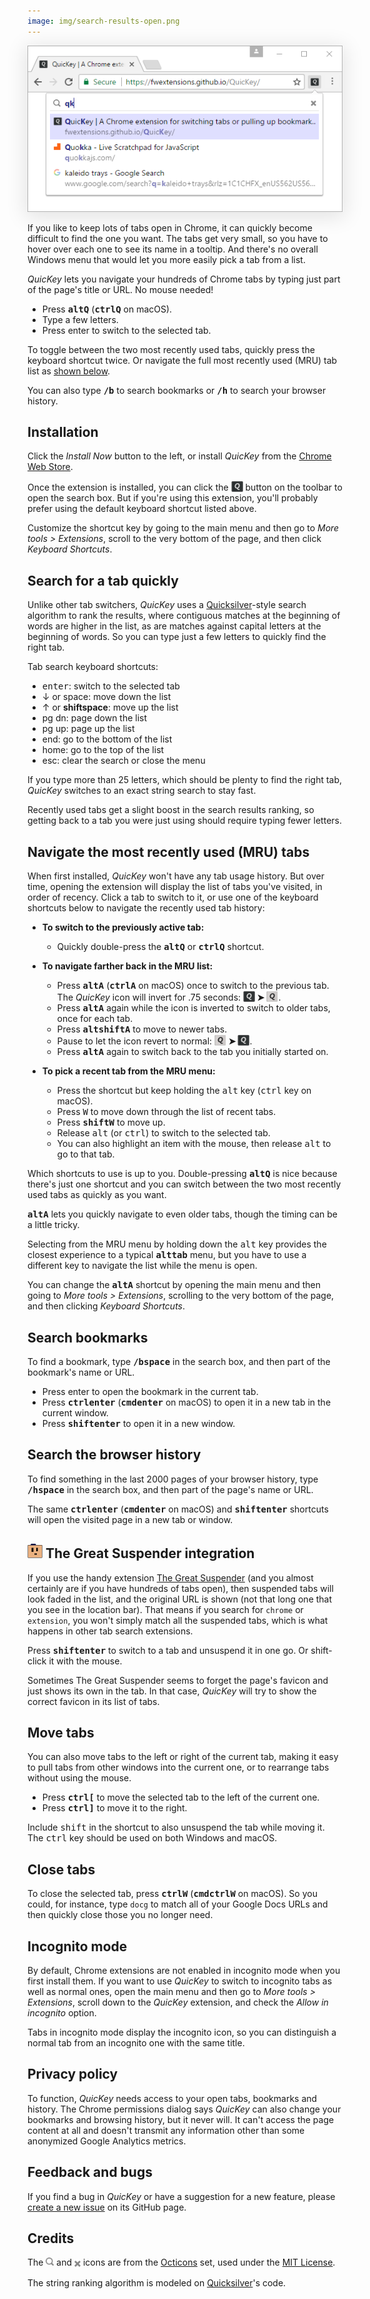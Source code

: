 ```yaml
---
image: img/search-results-open.png
---
```


<img src="img/search-results-open.png" style="box-shadow: 0px 5px 30px 4px rgba(0, 0, 0, 0.1);" alt="QuicKey search results">

If you like to keep lots of tabs open in Chrome, it can quickly become difficult to find the one you want.  The tabs get very small, so you have to hover over each one to see its name in a tooltip.  And there's no overall Windows menu that would let you more easily pick a tab from a list.

*QuicKey* lets you navigate your hundreds of Chrome tabs by typing just part of the page's title or URL.  No mouse needed!

  * Press <b><kbd>alt</kbd><kbd>Q</kbd></b> (<b><kbd>ctrl</kbd><kbd>Q</kbd></b> on macOS).
  * Type a few letters.
  * Press enter to switch to the selected tab.

To toggle between the two most recently used tabs, quickly press the keyboard shortcut twice.  Or navigate the full most recently used (MRU) tab list as [shown below](#mru).

You can also type <b><kbd>/</kbd><kbd>b</kbd></b> to search bookmarks or <b><kbd>/</kbd><kbd>h</kbd></b> to search your browser history.


## Installation

Click the *Install Now* button to the left, or install *QuicKey* from the [Chrome Web Store](https://chrome.google.com/webstore/detail/quickey-–-the-quick-tab-s/ldlghkoiihaelfnggonhjnfiabmaficg).

Once the extension is installed, you can click the <img src="img/icon-38.png" style="height: 19px; vertical-align: text-bottom;"> button on the toolbar to open the search box.  But if you're using this extension, you'll probably prefer using the default keyboard shortcut listed above.

Customize the shortcut key by going to the main menu and then go to *More tools > Extensions*, scroll to the very bottom of the page, and then click *Keyboard Shortcuts*.


## Search for a tab quickly

Unlike other tab switchers, *QuicKey* uses a [Quicksilver](https://qsapp.com/)-style search algorithm to rank the results, where contiguous matches at the beginning of words are higher in the list, as are matches against capital letters at the beginning of words.  So you can type just a few letters to quickly find the right tab.

Tab search keyboard shortcuts:

  * <kbd>enter</kbd>: switch to the selected tab
  * <key>↓</key> or <key>space</key>: move down the list
  * <key>↑</key> or <b><key>shift</key><key>space</key></b>: move up the list
  * <key>pg dn</key>: page down the list
  * <key>pg up</key>: page up the list
  * <key>end</key>: go to the bottom of the list
  * <key>home</key>: go to the top of the list
  * <key>esc</key>: clear the search or close the menu

If you type more than 25 letters, which should be plenty to find the right tab, *QuicKey* switches to an exact string search to stay fast.

Recently used tabs get a slight boost in the search results ranking, so getting back to a tab you were just using should require typing fewer letters.


## <a name="mru"></a>Navigate the most recently used (MRU) tabs

When first installed, *QuicKey* won't have any tab usage history.  But over time, opening the extension will display the list of tabs you've visited, in order of recency.  Click a tab to switch to it, or use one of the keyboard shortcuts below to navigate the recently used tab history:

  * **To switch to the previously active tab:**
      * Quickly double-press the <b><kbd>alt</kbd><kbd>Q</kbd></b> or <b><kbd>ctrl</kbd><kbd>Q</kbd></b> shortcut.



  * **To navigate farther back in the MRU list:**
    * Press <b><kbd>alt</kbd><kbd>A</kbd></b> (<b><kbd>ctrl</kbd><kbd>A</kbd></b> on macOS) once to switch to the previous tab.  The *QuicKey* icon will invert for .75 seconds: <b><img src="img/icon-38.png" style="height: 19px; vertical-align: text-bottom;"> ➤ <img src="img/icon-38-inverted.png" style="height: 19px; vertical-align: text-bottom;"></b>.
    * Press <b><kbd>alt</kbd><kbd>A</kbd></b> again while the icon is inverted to switch to older tabs, once for each tab.
    * Press <b><kbd>alt</kbd><kbd>shift</kbd><kbd>A</kbd></b> to move to newer tabs.
    * Pause to let the icon revert to normal: <b><img src="img/icon-38-inverted.png" style="height: 19px; vertical-align: text-bottom;"> ➤ <img src="img/icon-38.png" style="height: 19px; vertical-align: text-bottom;"></b>.
    * Press <b><kbd>alt</kbd><kbd>A</kbd></b> again to switch back to the tab you initially started on.



  * **To pick a recent tab from the MRU menu:**
    * Press the shortcut but keep holding the <kbd>alt</kbd> key (<kbd>ctrl</kbd> key on macOS).
    * Press <kbd>W</kbd> to move down through the list of recent tabs.
    * Press <b><kbd>shift</kbd><kbd>W</kbd></b> to move up.
    * Release <kbd>alt</kbd> (or <kbd>ctrl</kbd>) to switch to the selected tab.
    * You can also highlight an item with the mouse, then release <kbd>alt</kbd> to go to that tab.

Which shortcuts to use is up to you.  Double-pressing <b><kbd>alt</kbd><kbd>Q</kbd></b> is nice because there's just one shortcut and you can switch between the two most recently used tabs as quickly as you want.

<b><kbd>alt</kbd><kbd>A</kbd></b> lets you quickly navigate to even older tabs, though the timing can be a little tricky.

Selecting from the MRU menu by holding down the <kbd>alt</kbd> key provides the closest experience to a typical <b><kbd>alt</kbd><kbd>tab</kbd></b> menu, but you have to use a different key to navigate the list while the menu is open.

You can change the <b><kbd>alt</kbd><kbd>A</kbd></b> shortcut by opening the main menu and then going to *More tools > Extensions*, scrolling to the very bottom of the page, and then clicking *Keyboard Shortcuts*.


## Search bookmarks

To find a bookmark, type <b><kbd>/</kbd><kbd>b</kbd><kbd>space</kbd></b> in the search box, and then part of the bookmark's name or URL.

  * Press <key>enter</key> to open the bookmark in the current tab.
  * Press <b><kbd>ctrl</kbd><kbd>enter</kbd></b> (<b><kbd>cmd</kbd><kbd>enter</kbd></b> on macOS) to open it in a new tab in the current window.
  * Press <b><kbd>shift</kbd><kbd>enter</kbd></b> to open it in a new window.


## Search the browser history

To find something in the last 2000 pages of your browser history, type <b><kbd>/</kbd><kbd>h</kbd><kbd>space</kbd></b> in the search box, and then part of the page's name or URL.

The same <b><kbd>ctrl</kbd><kbd>enter</kbd></b> (<b><kbd>cmd</kbd><kbd>enter</kbd></b> on macOS) and <b><kbd>shift</kbd><kbd>enter</kbd></b> shortcuts will open the visited page in a new tab or window.


## <a href="https://chrome.google.com/webstore/detail/the-great-suspender/klbibkeccnjlkjkiokjodocebajanakg?hl=en"><img src="img/tgs-icon.png" style="height: 24px;"></a> The Great Suspender integration

If you use the handy extension [The Great Suspender](https://chrome.google.com/webstore/detail/the-great-suspender/klbibkeccnjlkjkiokjodocebajanakg?hl=en) (and you almost certainly are if you have hundreds of tabs open), then suspended tabs will look faded in the list, and the original URL is shown (not that long one that you see in the location bar).  That means if you search for `chrome` or `extension`, you won't simply match all the suspended tabs, which is what happens in other tab search extensions.

Press <b><kbd>shift</kbd><kbd>enter</kbd></b> to switch to a tab and unsuspend it in one go. Or shift-click it with the mouse.

Sometimes The Great Suspender seems to forget the page's favicon and just shows its own in the tab.  In that case, *QuicKey* will try to show the correct favicon in its list of tabs.


## Move tabs

You can also move tabs to the left or right of the current tab, making it easy to pull tabs from other windows into the current one, or to rearrange tabs without using the mouse.

  * Press <b><kbd>ctrl</kbd><kbd>[</kbd></b> to move the selected tab to the left of the current one.
  * Press <b><kbd>ctrl</kbd><kbd>]</kbd></b> to move it to the right.

Include <kbd>shift</kbd> in the shortcut to also unsuspend the tab while moving it.  The <kbd>ctrl</kbd> key should be used on both Windows and macOS.


## Close tabs

To close the selected tab, press <b><kbd>ctrl</kbd><kbd>W</kbd></b> (<b><kbd>cmd</kbd><kbd>ctrl</kbd><kbd>W</kbd></b> on macOS).  So you could, for instance, type `docg` to match all of your Google Docs URLs and then quickly close those you no longer need.


## Incognito mode

By default, Chrome extensions are not enabled in incognito mode when you first install them.  If you want to use *QuicKey* to switch to incognito tabs as well as normal ones, open the main menu and then go to *More tools > Extensions*, scroll down to the *QuicKey* extension, and check the *Allow in incognito* option.

Tabs in incognito mode display the incognito icon, so you can distinguish a normal tab from an incognito one with the same title.


## Privacy policy

To function, *QuicKey* needs access to your open tabs, bookmarks and history.  The Chrome permissions dialog says *QuicKey* can also change your bookmarks and browsing history, but it never will.  It can't access the page content at all and doesn't transmit any information other than some anonymized Google Analytics metrics.


## Feedback and bugs

If you find a bug in *QuicKey* or have a suggestion for a new feature, please [create a new issue](https://github.com/fwextensions/QuicKey/issues/new) on its GitHub page.


## Credits

The <img src="img/search.svg" style="height: 13px"> and <img src="img/clear.svg" style="height: 16px; vertical-align: middle;"> icons are from the [Octicons](https://octicons.github.com/) set, used under the [MIT License](http://opensource.org/licenses/MIT).

The string ranking algorithm is modeled on [Quicksilver](https://github.com/quicksilver/Quicksilver/blob/master/Quicksilver/Code-QuickStepCore/QSense.m)'s code.
